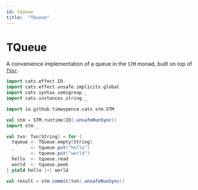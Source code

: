```yaml
---
id: tqueue
title:  "TQueue"
---
```


# TQueue

A convenience implementation of a queue in the `STM` monad, built on top of
[`TVar`](tvar.html).

```scala mdoc
import cats.effect.IO
import cats.effect.unsafe.implicits.global
import cats.syntax.semigroup._
import cats.instances.string._

import io.github.timwspence.cats.stm.STM

val stm = STM.runtime[IO].unsafeRunSync()
import stm._

val txn: Txn[String] = for {
  tqueue <- TQueue.empty[String]
  _      <- tqueue.put("hello")
  _      <- tqueue.put("world")
  hello  <- tqueue.read
  world  <- tqueue.peek
} yield hello |+| world

val result = stm.commit(txn).unsafeRunSync()
```
